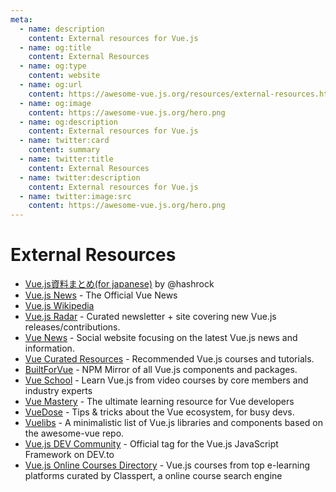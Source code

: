 ```yaml
---
meta:
  - name: description
    content: External resources for Vue.js
  - name: og:title
    content: External Resources
  - name: og:type
    content: website
  - name: og:url
    content: https://awesome-vue.js.org/resources/external-resources.html
  - name: og:image
    content: https://awesome-vue.js.org/hero.png
  - name: og:description
    content: External resources for Vue.js
  - name: twitter:card
    content: summary
  - name: twitter:title
    content: External Resources
  - name: twitter:description
    content: External resources for Vue.js
  - name: twitter:image:src
    content: https://awesome-vue.js.org/hero.png
---
```


# External Resources

- [Vue.js資料まとめ(for japanese)](https://gist.github.com/hashrock/f575928d0e109ace9ad0) by @hashrock
- [Vue.js News](https://news.vuejs.org/) - The Official Vue News
- [Vue.js Wikipedia](https://en.wikipedia.org/wiki/Vue.js)
- [Vue.js Radar](https://www.vuejsradar.com) - Curated newsletter + site covering new Vue.js releases/contributions.
- [Vue News](https://vuenews.io) - Social website focusing on the latest Vue.js news and information.
- [Vue Curated Resources](https://hackr.io/tutorials/learn-vue-js) - Recommended Vue.js courses and tutorials.
- [BuiltForVue](https://builtforvue.com) - NPM Mirror of all Vue.js components and packages.
- [Vue School](https://vueschool.io) - Learn Vue.js from video courses by core members and industry experts
- [Vue Mastery](https://www.vuemastery.com) - The ultimate learning resource for Vue developers
- [VueDose](https://vuedose.tips) - Tips & tricks about the Vue ecosystem, for busy devs.
- [Vuelibs](https://vuelibs.org) - A minimalistic list of Vue.js libraries and components based on the awesome-vue repo.
- [Vue.js DEV Community](https://dev.to/t/vue) - Official tag for the Vue.js JavaScript Framework on DEV.to
- [Vue.js Online Courses Directory](https://classpert.com/vuejs) - Vue.js courses from top e-learning platforms curated by Classpert, a online course search engine
